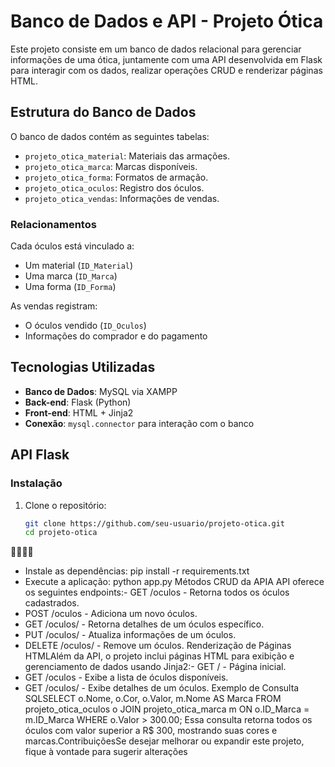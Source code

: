 # Banco de Dados e API - Projeto Ótica

Este projeto consiste em um banco de dados relacional para gerenciar informações de uma ótica, juntamente com uma API desenvolvida em Flask para interagir com os dados, realizar operações CRUD e renderizar páginas HTML.

## Estrutura do Banco de Dados

O banco de dados contém as seguintes tabelas:

- `projeto_otica_material`: Materiais das armações.
- `projeto_otica_marca`: Marcas disponíveis.
- `projeto_otica_forma`: Formatos de armação.
- `projeto_otica_oculos`: Registro dos óculos.
- `projeto_otica_vendas`: Informações de vendas.

### Relacionamentos

Cada óculos está vinculado a:
- Um material (`ID_Material`)
- Uma marca (`ID_Marca`)
- Uma forma (`ID_Forma`)

As vendas registram:
- O óculos vendido (`ID_Oculos`)
- Informações do comprador e do pagamento

## Tecnologias Utilizadas

- **Banco de Dados**: MySQL via XAMPP
- **Back-end**: Flask (Python)
- **Front-end**: HTML + Jinja2
- **Conexão**: `mysql.connector` para interação com o banco

## API Flask

### Instalação

1. Clone o repositório:
   ```sh
   git clone https://github.com/seu-usuario/projeto-otica.git
   cd projeto-otica


- Instale as dependências:
pip install -r requirements.txt
- Execute a aplicação:
python app.py
Métodos CRUD da APIA API oferece os seguintes endpoints:- GET /oculos - Retorna todos os óculos cadastrados.
- POST /oculos - Adiciona um novo óculos.
- GET /oculos/<id> - Retorna detalhes de um óculos específico.
- PUT /oculos/<id> - Atualiza informações de um óculos.
- DELETE /oculos/<id> - Remove um óculos.
Renderização de Páginas HTMLAlém da API, o projeto inclui páginas HTML para exibição e gerenciamento de dados usando Jinja2:- GET / - Página inicial.
- GET /oculos - Exibe a lista de óculos disponíveis.
- GET /oculos/<id> - Exibe detalhes de um óculos.
Exemplo de Consulta SQLSELECT o.Nome, o.Cor, o.Valor, m.Nome AS Marca
FROM projeto_otica_oculos o
JOIN projeto_otica_marca m ON o.ID_Marca = m.ID_Marca
WHERE o.Valor > 300.00;
Essa consulta retorna todos os óculos com valor superior a R$ 300, mostrando suas cores e marcas.ContribuiçõesSe desejar melhorar ou expandir este projeto, fique à vontade para sugerir alterações
